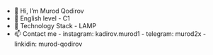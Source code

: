 - 👋 Hi, I’m Murod Qodirov
- 🌱 English level - C1
- 🔹 Technology Stack - LAMP
- 📫 Contact me 
      - instagram: kadirov.murod1
      - telegram: murod2x
      - linkidin: murod-qodirov
